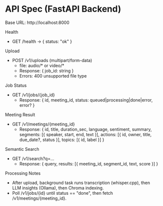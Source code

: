 # API Spec (FastAPI Backend)

Base URL: http://localhost:8000

Health
- GET /health -> { status: "ok" }

Upload
- POST /v1/uploads (multipart/form-data)
  - file: audio/* or video/*
  - Response: { job_id: string }
  - Errors: 400 unsupported file type

Job Status
- GET /v1/jobs/{job_id}
  - Response: { id, meeting_id, status: queued|processing|done|error, error? }

Meeting Result
- GET /v1/meetings/{meeting_id}
  - Response:
    {
      id, title, duration_sec, language, sentiment, summary,
      segments: [{ speaker, start, end, text }],
      actions: [{ id, owner, title, due_date?, status }],
      topics: [{ id, label }]
    }

Semantic Search
- GET /v1/search?q=...
  - Response: { query, results: [{ meeting_id, segment_id, text, score }] }

Processing Notes
- After upload, background task runs transcription (whisper.cpp), then LLM insights (Ollama), then Chroma indexing.
- Poll /v1/jobs/{id} until status == "done", then fetch /v1/meetings/{meeting_id}.